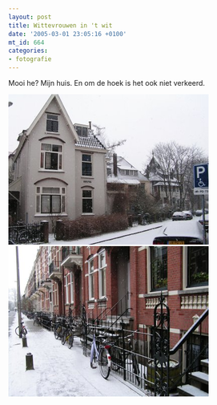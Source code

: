 ```yaml
---
layout: post
title: Wittevrouwen in 't wit
date: '2005-03-01 23:05:16 +0100'
mt_id: 664
categories:
- fotografie
---
```

Mooi he? Mijn huis. En om de hoek is het ook niet verkeerd.

<img src="/images/2005sneeuw1.jpg" width="400" height="300" alt="Mijn huis" />

<img src="/images/2005sneeuw2.jpg" width="400" height="300" alt="Om de hoek" />
